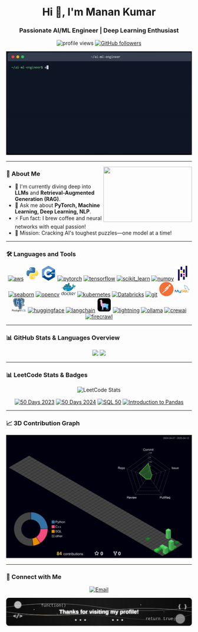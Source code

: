<h1 align="center">Hi 👋, I'm Manan Kumar</h1>
<h3 align="center">Passionate AI/ML Engineer | Deep Learning Enthusiast</h3>

<p align="center">
  <img src="https://komarev.com/ghpvc/?username=manankumar7403&label=Profile%20Views&color=0e75b6&style=flat" alt="profile views" />
  <a href="https://github.com/manankumar7403"><img src="https://img.shields.io/github/followers/manankumar7403?label=Follow&style=social" alt="GitHub followers" /></a>
</p>

<!-----
<p align="center">
  <img src="https://media.giphy.com/media/78XCFBGOlS6keY1Bil/giphy.gif" alt="PizzaNinjas coding gif" width="300"/>
</p>
------->
<p align="center">
  <img src="about_animation.gif" alt="About Animation">
</p>


---


<img align="right" width="240" height="150" src="https://media.giphy.com/media/78XCFBGOlS6keY1Bil/giphy.gif">

### 🚀 About Me

- 🌱 I'm currently diving deep into **LLMs** and **Retrieval-Augmented Generation (RAG)**.  
- 💬 Ask me about **PyTorch, Machine Learning, Deep Learning, NLP**.  
- ⚡ Fun fact: I brew coffee and neural networks with equal passion!  
- 🚀 Mission: Cracking AI's toughest puzzles—one model at a time!
  

---

### 🛠️ Languages and Tools
<p align="center">
  <a href="https://aws.amazon.com" target="_blank"><img src="https://cdn.brandfetch.io/idVoqFQ-78/theme/light/logo.svg?c=1dxbfHSJFAPEGdCLU4o5B" alt="aws" width="40" height="40"/></a>
  <a href="https://www.python.org" target="_blank"><img src="https://raw.githubusercontent.com/devicons/devicon/master/icons/python/python-original.svg" alt="python" width="40" height="40"/></a>
  <a href="https://www.w3schools.com/cpp/" target="_blank"><img src="https://raw.githubusercontent.com/devicons/devicon/master/icons/cplusplus/cplusplus-original.svg" alt="cplusplus" width="40" height="40"/></a>
  <a href="https://pytorch.org/" target="_blank"><img src="https://www.vectorlogo.zone/logos/pytorch/pytorch-icon.svg" alt="pytorch" width="40" height="40"/></a>
  <a href="https://www.tensorflow.org" target="_blank"><img src="https://www.vectorlogo.zone/logos/tensorflow/tensorflow-icon.svg" alt="tensorflow" width="40" height="40"/></a>
  <a href="https://scikit-learn.org/" target="_blank"><img src="https://cdn.brandfetch.io/idW3VhiylC/theme/dark/logo.svg?c=1dxbfHSJFAPEGdCLU4o5B" alt="scikit_learn" width="40" height="40"/></a>
  <a href="https://numpy.org/" target="_blank"><img src="https://cdn.brandfetch.io/idwCOBA3Do/theme/dark/logo.svg?c=1dxbfHSJFAPEGdCLU4o5B" alt="numpy" width="40" height="40"/></a>
  <a href="https://pandas.pydata.org/" target="_blank"><img src="https://raw.githubusercontent.com/devicons/devicon/2ae2a900d2f041da66e950e4d48052658d850630/icons/pandas/pandas-original.svg" alt="pandas" width="40" height="40"/></a>
  <a href="https://seaborn.pydata.org/" target="_blank"><img src="https://seaborn.pydata.org/_images/logo-mark-lightbg.svg" alt="seaborn" width="40" height="40"/></a>
  <a href="https://opencv.org/" target="_blank"><img src="https://www.vectorlogo.zone/logos/opencv/opencv-icon.svg" alt="opencv" width="40" height="40"/></a>
  <a href="https://www.docker.com/" target="_blank"><img src="https://raw.githubusercontent.com/devicons/devicon/master/icons/docker/docker-original-wordmark.svg" alt="docker" width="40" height="40"/></a>
  <a href="https://kubernetes.io" target="_blank"><img src="https://www.vectorlogo.zone/logos/kubernetes/kubernetes-icon.svg" alt="kubernetes" width="40" height="40"/></a>
  <a href="https://www.databricks.com/" target="_blank"><img src="https://www.vectorlogo.zone/logos/databricks/databricks-ar21~bgwhite.svg" alt="Databricks" width="100" height="40"/></a>
  <a href="https://git-scm.com/" target="_blank"><img src="https://www.vectorlogo.zone/logos/git-scm/git-scm-icon.svg" alt="git" width="40" height="40"/></a>
  <a href="https://www.postman.com" target="_blank"><img src="https://raw.githubusercontent.com/devicons/devicon/master/icons/postman/postman-original.svg" alt="postman" width="40" height="40"/></a>
  <a href="https://www.mysql.com/" target="_blank"><img src="https://raw.githubusercontent.com/devicons/devicon/master/icons/mysql/mysql-original-wordmark.svg" alt="mysql" width="40" height="40"/></a>
  <a href="https://www.postgresql.org" target="_blank"><img src="https://raw.githubusercontent.com/devicons/devicon/master/icons/postgresql/postgresql-original-wordmark.svg" alt="postgresql" width="40" height="40"/></a>
  <a href="https://huggingface.co/" target="_blank"><img src="https://huggingface.co/datasets/huggingface/brand-assets/resolve/main/hf-logo.svg" alt="huggingface" width="40" height="40"/></a>
  <a href="https://www.langchain.com/" target="_blank"><img src="https://avatars.githubusercontent.com/u/126733545?s=200&v=4" alt="langchain" width="40" height="40"/></a>
  <a href="https://www.llamaindex.ai/" target="_blank"><img src="https://raw.githubusercontent.com/run-llama/logos/main/LlamaSquareBlack.svg" alt="llamaindex" width="40" height="40"/></a>
  <a href="https://lightning.ai/" target="_blank"><img src="https://avatars.githubusercontent.com/u/58386951?s=200&v=4" alt="lightning" width="40" height="40"/></a>
  <a href="https://ollama.com/" target="_blank"><img src="https://cdn.brandfetch.io/idrRDmZ2_F/w/180/h/180/theme/light/logo.png?c=1dxbfHSJFAPEGdCLU4o5B" alt="ollama" width="40" height="40"/></a>
  <a href="https://crewai.com/" target="_blank"><img src="https://cdn.brandfetch.io/idcO2bCwIM/theme/light/logo.svg?c=1dxbfHSJFAPEGdCLU4o5B" alt="crewai" width="40" height="40"/></a>
  <a href="https://www.firecrawl.dev/" target="_blank"><img src="https://www.firecrawl.dev/favicon.ico" alt="firecrawl" width="40" height="40"/></a>
</p>

---

### 📊 GitHub Stats & Languages Overview
<p align="center">
  <img src="https://github-readme-stats.vercel.app/api?username=manankumar7403&show_icons=true&theme=react&hide_border=true&count_private=true&include_all_commits=true" width="50%"/>
  <img src="https://github-readme-stats-salesp07.vercel.app/api/top-langs/?username=manankumar7403&hide=HTML&langs_count=8&layout=compact&theme=react&hide_border=true&exclude_repo=github-readme-stats" width="45%"/>
</p>
  
---

### 📊 LeetCode Stats & Badges
<p align="center">
  <img src="https://leetcard.jacoblin.cool/manankumar14?ext=contest" alt="LeetCode Stats" width="48%"/>
</p>

<p align="center">
  <a href="https://leetcode.com/manankumar14/" target="_blank"><img align="center" src="https://assets.leetcode.com/static_assets/marketing/2023-50.gif" alt="50 Days 2023" height="200" width="200"/></a>
  <a href="https://leetcode.com/manankumar14/" target="_blank"><img align="center" src="https://assets.leetcode.com/static_assets/marketing/2024-50.gif" alt="50 Days 2024" height="200" width="200"/></a>
  <a href="https://leetcode.com/manankumar14/" target="_blank"><img align="center" src="https://assets.leetcode.com/static_assets/others/Top_SQL_50.gif" alt="SQL 50" height="200" width="200"/></a>
  <a href="https://leetcode.com/manankumar14/" target="_blank"><img align="center" src="https://miro.medium.com/v2/resize:fit:720/1*YJty0oZ9A55kiUZH-yu-4A.gif" alt="Introduction to Pandas" height="200" width="200"/></a>
</p>

---

### 📈 3D Contribution Graph
<p align="center">
  <a href="https://github.com/manankumar7403"><img src="./profile-3d-contrib/profile-night-green.svg" alt="3D Contribution Graph" width="600"></a>
</p>

---

<!---
### 🏆 Achievements & Stats
<p align="center">
  <img src="metrics.plugin.achievements.compact.svg" alt="GitHub Achievements" width="70%"/>
</p>

---

---->

### 🌟 Connect with Me
<p align="center">
  <a href="mailto:manankumar1404@gmail.com"><img src="https://img.shields.io/badge/Email-D14836?style=for-the-badge&logo=gmail&logoColor=white" alt="Email" /></a>
</p>


![GitHub Profile Footer](./profile-footer2.svg)
<!--
<p align="center">
  <img src="https://media.giphy.com/media/mP8GermRyOFWV8PQeq/giphy.gif" alt="buh-bye" width="200"/>
</p>
---->
